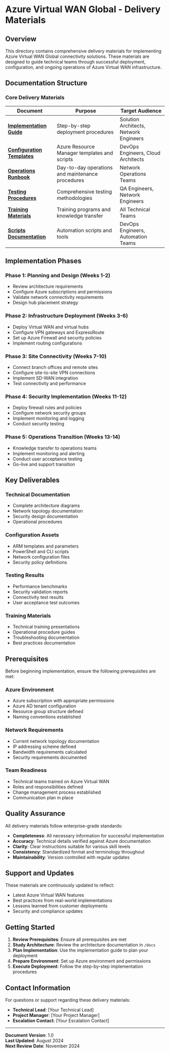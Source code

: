 # Azure Virtual WAN Global - Delivery Materials

## Overview

This directory contains comprehensive delivery materials for implementing Azure Virtual WAN Global connectivity solutions. These materials are designed to guide technical teams through successful deployment, configuration, and ongoing operations of Azure Virtual WAN infrastructure.

## Documentation Structure

### Core Delivery Materials

| Document | Purpose | Target Audience |
|----------|---------|-----------------|
| **[Implementation Guide](./implementation-guide.md)** | Step-by-step deployment procedures | Solution Architects, Network Engineers |
| **[Configuration Templates](./configuration-templates.md)** | Azure Resource Manager templates and scripts | DevOps Engineers, Cloud Architects |
| **[Operations Runbook](./operations-runbook.md)** | Day-to-day operations and maintenance procedures | Network Operations Teams |
| **[Testing Procedures](./testing-procedures.md)** | Comprehensive testing methodologies | QA Engineers, Network Engineers |
| **[Training Materials](./training-materials.md)** | Training programs and knowledge transfer | All Technical Teams |
| **[Scripts Documentation](./scripts/README.md)** | Automation scripts and tools | DevOps Engineers, Automation Teams |

## Implementation Phases

### Phase 1: Planning and Design (Weeks 1-2)
- Review architecture requirements
- Configure Azure subscriptions and permissions
- Validate network connectivity requirements
- Design hub placement strategy

### Phase 2: Infrastructure Deployment (Weeks 3-6)
- Deploy Virtual WAN and virtual hubs
- Configure VPN gateways and ExpressRoute
- Set up Azure Firewall and security policies
- Implement routing configurations

### Phase 3: Site Connectivity (Weeks 7-10)
- Connect branch offices and remote sites
- Configure site-to-site VPN connections
- Implement SD-WAN integration
- Test connectivity and performance

### Phase 4: Security Implementation (Weeks 11-12)
- Deploy firewall rules and policies
- Configure network security groups
- Implement monitoring and logging
- Conduct security testing

### Phase 5: Operations Transition (Weeks 13-14)
- Knowledge transfer to operations teams
- Implement monitoring and alerting
- Conduct user acceptance testing
- Go-live and support transition

## Key Deliverables

### Technical Documentation
- Complete architecture diagrams
- Network topology documentation
- Security design documentation
- Operational procedures

### Configuration Assets
- ARM templates and parameters
- PowerShell and CLI scripts
- Network configuration files
- Security policy definitions

### Testing Results
- Performance benchmarks
- Security validation reports
- Connectivity test results
- User acceptance test outcomes

### Training Materials
- Technical training presentations
- Operational procedure guides
- Troubleshooting documentation
- Best practices documentation

## Prerequisites

Before beginning implementation, ensure the following prerequisites are met:

### Azure Environment
- Azure subscription with appropriate permissions
- Azure AD tenant configuration
- Resource group structure defined
- Naming conventions established

### Network Requirements
- Current network topology documentation
- IP addressing scheme defined
- Bandwidth requirements calculated
- Security requirements documented

### Team Readiness
- Technical teams trained on Azure Virtual WAN
- Roles and responsibilities defined
- Change management process established
- Communication plan in place

## Quality Assurance

All delivery materials follow enterprise-grade standards:

- **Completeness**: All necessary information for successful implementation
- **Accuracy**: Technical details verified against Azure documentation
- **Clarity**: Clear instructions suitable for various skill levels
- **Consistency**: Standardized format and terminology throughout
- **Maintainability**: Version controlled with regular updates

## Support and Updates

These materials are continuously updated to reflect:
- Latest Azure Virtual WAN features
- Best practices from real-world implementations
- Lessons learned from customer deployments
- Security and compliance updates

## Getting Started

1. **Review Prerequisites**: Ensure all prerequisites are met
2. **Study Architecture**: Review the architecture documentation in `/docs`
3. **Plan Implementation**: Use the implementation guide to plan your deployment
4. **Prepare Environment**: Set up Azure environment and permissions
5. **Execute Deployment**: Follow the step-by-step implementation procedures

## Contact Information

For questions or support regarding these delivery materials:

- **Technical Lead**: [Your Technical Lead]
- **Project Manager**: [Your Project Manager]
- **Escalation Contact**: [Your Escalation Contact]

---

**Document Version**: 1.0  
**Last Updated**: August 2024  
**Next Review Date**: November 2024